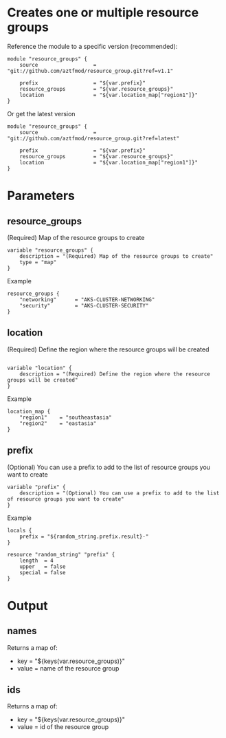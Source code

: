 # Creates one or multiple resource groups



Reference the module to a specific version (recommended):
```
module "resource_groups" {
    source                  = "git://github.com/aztfmod/resource_group.git?ref=v1.1"
  
    prefix                  = "${var.prefix}"
    resource_groups         = "${var.resource_groups}"
    location                = "${var.location_map["region1"]}"
}
```

Or get the latest version
```
module "resource_groups" {
    source                  = "git://github.com/aztfmod/resource_group.git?ref=latest"
  
    prefix                  = "${var.prefix}"
    resource_groups         = "${var.resource_groups}"
    location                = "${var.location_map["region1"]}"
}
```

# Parameters

## resource_groups
(Required) Map of the resource groups to create
```
variable "resource_groups" {
    description = "(Required) Map of the resource groups to create"
    type = "map"
}

```
Example
```
resource_groups {
    "networking"      = "AKS-CLUSTER-NETWORKING"
    "security"        = "AKS-CLUSTER-SECURITY"
}
```

## location
(Required) Define the region where the resource groups will be created
```

variable "location" {
    description = "(Required) Define the region where the resource groups will be created"
}
```
Example
```
location_map {
    "region1"    = "southeastasia"
    "region2"    = "eastasia"
}
```

## prefix
(Optional) You can use a prefix to add to the list of resource groups you want to create
```
variable "prefix" {
    description = "(Optional) You can use a prefix to add to the list of resource groups you want to create"
}
```
Example
```
locals {
    prefix = "${random_string.prefix.result}-"
}

resource "random_string" "prefix" {
    length  = 4
    upper   = false
    special = false
}
```

# Output
## names
Returns a map of:
- key   = "${keys(var.resource_groups)}"
- value = name of the resource group

## ids
Returns a map of:
- key   = "${keys(var.resource_groups)}"
- value = id of the resource group